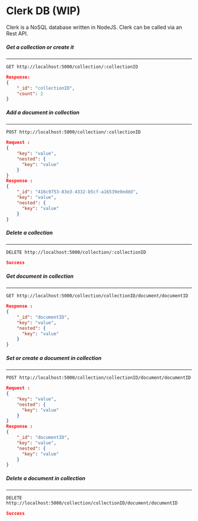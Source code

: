 # Clerk DB (WIP)
Clerk is a NoSQL database written in NodeJS. Clerk can be called via an Rest API.

##### Get a collection or create it

---
`GET http://localhost:5000/collection/:collectionID`
```JSON
Response:
{
    "_id": "collectionID",
    "count": 2
}
```
##### Add a document in collection

---
`POST http://localhost:5000/collection/:collectionID`
```JSON
Request :
{
    "key": "value",
    "nested": {
      "key": "value"
    }
}
Response : 
{
    "_id": "416c9753-83e3-4332-b5cf-a16539e9eddd",
    "key": "value",
    "nested": {
      "key": "value"
    }
}
```
##### Delete a collection

---
`DELETE http://localhost:5000/collection/:collectionID`
```JSON
Success
```

##### Get document in collection

---
`GET http://localhost:5000/collection/collectionID/document/documentID`
```JSON
Response : 
{
    "_id": "documentID",
    "key": "value",
    "nested": {
      "key": "value"
    }
}
```
##### Set or create a document in collection

---
`POST http://localhost:5000/collection/collectionID/document/documentID`
```JSON
Request :
{
    "key": "value",
    "nested": {
      "key": "value"
    }
}
Response : 
{
    "_id": "documentID",
    "key": "value",
    "nested": {
      "key": "value"
    }
}
```
##### Delete a document in collection

---
`DELETE http://localhost:5000/collection/collectionID/document/documentID`
```JSON
Success
```